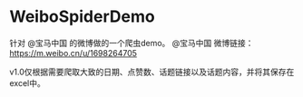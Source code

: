 # WeiboSpiderDemo

针对 @宝马中国 的微博做的一个爬虫demo。
@宝马中国 微博链接：https://m.weibo.cn/u/1698264705

v1.0仅根据需要爬取大致的日期、点赞数、话题链接以及话题内容，并将其保存在excel中。
